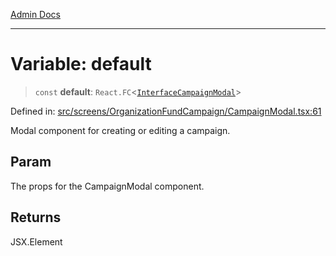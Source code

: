 [Admin Docs](/)

***

# Variable: default

> `const` **default**: `React.FC`\<[`InterfaceCampaignModal`](../interfaces/InterfaceCampaignModal.md)\>

Defined in: [src/screens/OrganizationFundCampaign/CampaignModal.tsx:61](https://github.com/PalisadoesFoundation/talawa-admin/blob/main/src/screens/OrganizationFundCampaign/CampaignModal.tsx#L61)

Modal component for creating or editing a campaign.

## Param

The props for the CampaignModal component.

## Returns

JSX.Element
